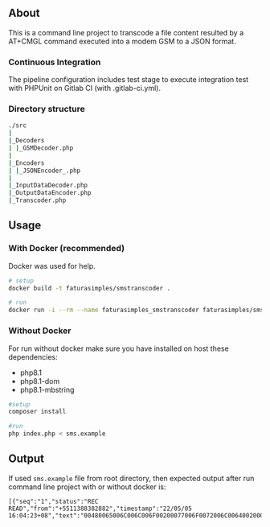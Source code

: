 ## About

This is a command line project to transcode a file content resulted by a AT+CMGL command executed into a modem GSM to a JSON format.

### Continuous Integration

The pipeline configuration includes test stage to execute integration test with PHPUnit on Gitlab CI (with .gitlab-ci.yml).

### Directory structure

```bash
./src
|
|_Decoders
| |_GSMDecoder.php
|
|_Encoders
| |_JSONEncoder_.php
|
|_InputDataDecoder.php
|_OutputDataEncoder.php
|_Transcoder.php
```

## Usage

### With Docker (recommended)

Docker was used for help.

```bash
# setup
docker build -t faturasimples/smstranscoder .

# run
docker run -i --rm --name faturasimples_smstranscoder faturasimples/smstranscoder < sms.example
```

### Without Docker

For run without docker make sure you have installed on host these dependencies:

- php8.1
- php8.1-dom
- php8.1-mbstring

```bash
#setup
composer install

#run
php index.php < sms.example
```
## Output

If used `sms.example` file from root directory, then expected output after run command line project with or without docker is:

```
[{"seq":"1","status":"REC READ","from":"+5511388382882","timestamp":"22/05/05 16:04:23+08","text":"00480065006C006C006F00200077006F0072006C0064002000C1"}]
```
